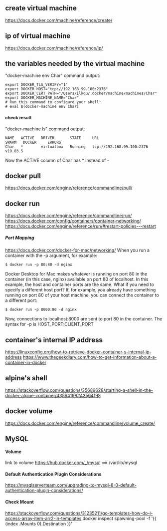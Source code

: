 ## create virtual machine

https://docs.docker.com/machine/reference/create/

## ip of virtual machine

https://docs.docker.com/machine/reference/ip/

## the variables needed by the virtual machine

"docker-machine env Char" command output:
```
export DOCKER_TLS_VERIFY="1"
export DOCKER_HOST="tcp://192.168.99.100:2376"
export DOCKER_CERT_PATH="/Users/ilkou/.docker/machine/machines/Char"
export DOCKER_MACHINE_NAME="Char"
# Run this command to configure your shell:
# eval $(docker-machine env Char)
```

#### check result

"docker-machine ls" command output:
```
NAME   ACTIVE   DRIVER       STATE     URL                         SWARM   DOCKER     ERRORS
Char   *        virtualbox   Running   tcp://192.168.99.100:2376           v19.03.5 
```
Now the ACTIVE column of Char has * instead of -

## docker pull

https://docs.docker.com/engine/reference/commandline/pull/

## docker run

https://docs.docker.com/engine/reference/commandline/run/
https://docs.docker.com/config/containers/container-networking/
https://docs.docker.com/engine/reference/run/#restart-policies---restart
##### Port Mapping
https://docs.docker.com/docker-for-mac/networking/
When you run a container with the -p argument, for example:
```
$ docker run -p 80:80 -d nginx
```
Docker Desktop for Mac makes whatever is running on port 80 in the container (in this case, nginx) available on port 80 of localhost. In this example, the host and container ports are the same. What if you need to specify a different host port? If, for example, you already have something running on port 80 of your host machine, you can connect the container to a different port:
```
$ docker run -p 8000:80 -d nginx
```
Now, connections to localhost:8000 are sent to port 80 in the container. The syntax for -p is HOST_PORT:CLIENT_PORT

## container's internal IP address

https://linuxconfig.org/how-to-retrieve-docker-container-s-internal-ip-address
https://www.thegeekdiary.com/how-to-get-information-about-a-container-in-docker

## alpine's shell

https://stackoverflow.com/questions/35689628/starting-a-shell-in-the-docker-alpine-container/43564198#43564198

## docker volume

https://docs.docker.com/engine/reference/commandline/volume_create/

## MySQL

#### Volume
link to volume https://hub.docker.com/_/mysql 
==> /var/lib/mysql
#### Default Authentication Plugin Considerations
https://mysqlserverteam.com/upgrading-to-mysql-8-0-default-authentication-plugin-considerations/
#### Check Mount
https://stackoverflow.com/questions/31235211/go-templates-how-do-i-access-array-item-arr2-in-templates
docker inspect spawning-pool -f '{{ (index .Mounts 0).Destination }}'
